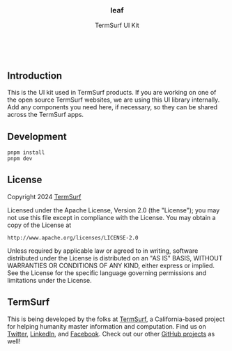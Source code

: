 <br/>
<br/>
<br/>
<br/>
<br/>
<br/>

<h3 align='center'>leaf</h3>
<p align='center'>
  TermSurf UI Kit
</p>

<br/>
<br/>
<br/>

## Introduction

This is the UI kit used in TermSurf products. If you are working on one of the open source TermSurf websites, we are using this UI library internally. Add any components you need here, if necessary, so they can be shared across the TermSurf apps.

## Development

```
pnpm install
pnpm dev
```

## License

Copyright 2024 <a href='https://term.surf'>TermSurf</a>

Licensed under the Apache License, Version 2.0 (the "License"); you may
not use this file except in compliance with the License. You may obtain
a copy of the License at

    http://www.apache.org/licenses/LICENSE-2.0

Unless required by applicable law or agreed to in writing, software
distributed under the License is distributed on an "AS IS" BASIS,
WITHOUT WARRANTIES OR CONDITIONS OF ANY KIND, either express or implied.
See the License for the specific language governing permissions and
limitations under the License.

## TermSurf

This is being developed by the folks at [TermSurf](https://term.surf), a
California-based project for helping humanity master information and
computation. Find us on [Twitter](https://twitter.com/termsurf),
[LinkedIn](https://www.linkedin.com/company/termsurf), and
[Facebook](https://www.facebook.com/termsurf). Check out our other
[GitHub projects](https://github.com/termsurf) as well!
